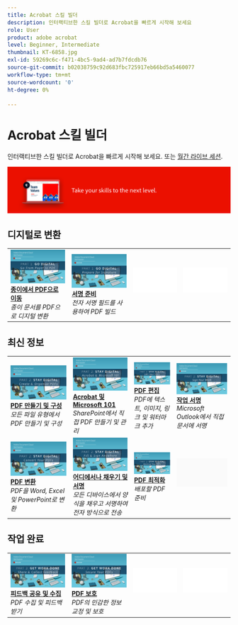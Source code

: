 ```yaml
---
title: Acrobat 스킬 빌더
description: 인터랙티브한 스킬 빌더로 Acrobat을 빠르게 시작해 보세요
role: User
product: adobe acrobat
level: Beginner, Intermediate
thumbnail: KT-6858.jpg
exl-id: 59269c6c-f471-4bc5-9ad4-ad7b7fdcdb76
source-git-commit: b02038759c92d683fbc725917eb66bd5a5460077
workflow-type: tm+mt
source-wordcount: '0'
ht-degree: 0%

---
```


# Acrobat 스킬 빌더

인터랙티브한 스킬 빌더로 Acrobat을 빠르게 시작해 보세요. 또는 [월간 라이브 세션](skill-builder-webinars.md).

![Acrobat 기능 소개 이미지](../assets/Hero-SkillBuilders.png)

## 디지털로 변환

<table style="table-layout:fixed">
<tr>
  <td>
    <a href="https://doccloud.adobeconnect.com/paperpdf/" target="_blank">
      <img alt="종이 문서를 PDF 문서로 변환" src="../assets/sb_papertopdf.png" />
    </a>
    <div>
    <a href="https://doccloud.adobeconnect.com/paperpdf/" target="_blank"><strong>종이에서 PDF으로 이동</strong></a>
    </div>
    <em>종이 문서를 PDF으로 디지털 변환</em>
    <br>
  </td>
  <td>
    <a href="https://doccloud.adobeconnect.com/skillbuilder-sigforms/" target="_blank">
      <img alt="종이 문서를 PDF 문서로 변환" src="../assets/sb_prepareforsignature.png" />
    </a>
    <div>
    <a href="https://doccloud.adobeconnect.com/skillbuilder-sigforms/" target="_blank"><strong>서명 준비</strong></a>
    </div>
    <em>전자 서명 필드를 사용하여 PDF 빌드</em>
    <br>
  </td>
  <td>
    <img alt="스페이서" src="../assets/Whitespacer.png" />
    <div>
    <br>
  </td>
  <td>
    <img alt="스페이서" src="../assets/Whitespacer.png" />
    <div>
    <br>
  </td>
</tr>
</table>

## 최신 정보

<table style="table-layout:fixed">
<tr>
 <td>
    <a href="https://doccloud.adobeconnect.com/createpdfs/" target="_blank">
      <img alt="PDF 만들기 및 구성" src="../assets/sb_create.png" />
    </a>
    <div>
    <a href="https://doccloud.adobeconnect.com/createpdfs/" target="_blank"><strong>PDF 만들기 및 구성</strong></a>
    </div>
    <em>모든 파일 유형에서 PDF 만들기 및 구성</em>
    <br>
  </td>
  <td>
    <a href="https://doccloud.adobeconnect.com/micro/" target="_blank">
      <img alt="Acrobat 및 Microsoft 101" src="../assets/sb_microsoft.png" />
    </a>
    <div>
    <a href="https://doccloud.adobeconnect.com/micro/" target="_blank"><strong>Acrobat 및 Microsoft 101</strong></a>
    </div>
    <em>SharePoint에서 직접 PDF 만들기 및 관리</em>
    <br>
  </td>
  <td>
    <a href="https://doccloud.adobeconnect.com/editpdf/" target="_blank">
      <img alt="PDF 편집" src="../assets/sb_edit.png" />
    </a>
    <div>
    <a href="https://doccloud.adobeconnect.com/editpdf/" target="_blank"><strong>PDF 편집</strong></a>
    </div>
    <em>PDF에 텍스트, 이미지, 링크 및 워터마크 추가</em>
    <br>
  </td>
  <td>
    <a href="https://doccloud.adobeconnect.com/sign/" target="_blank">
      <img alt="작업 서명" src="../assets/sb_signed.png" />
    </a>
    <div>
    <a href="https://doccloud.adobeconnect.com/sign/" target="_blank"><strong>작업 서명</strong></a>
    </div>
    <em>Microsoft Outlook에서 직접 문서에 서명</em>
    <br>
  </td>
</tr>
<tr>
  <td>
    <a href="https://doccloud.adobeconnect.com/convertpdfs/" target="_blank">
      <img alt="PDF 변환" src="../assets/sb_convert.png" />
    </a>
    <div>
    <a href="https://doccloud.adobeconnect.com/convertpdfs/" target="_blank"><strong>PDF 변환</strong></a>
    </div>
    <em>PDF을 Word, Excel 및 PowerPoint로 변환</em>
    <br>
  </td>
  <td>
    <a href="https://doccloud.adobeconnect.com/fillsign/" target="_blank">
      <img alt="어디에서나 채우기 및 서명" src="../assets/sb_fill.png" />
    </a>
    <div>
    <a href="https://doccloud.adobeconnect.com/fillsign/" target="_blank"><strong>어디에서나 채우기 및 서명</strong></a>
    </div>
    <em>모든 디바이스에서 양식을 채우고 서명하여 전자 방식으로 전송</em>
    <br>
  </td>
   <td>
    <a href="https://doccloud.adobeconnect.com/optimizepdfs/" target="_blank">
      <img alt="PDF 최적화" src="../assets/sb_optimize.png" />
    </a>
    <div>
    <a href="https://doccloud.adobeconnect.com/optimizepdfs/" target="_blank"><strong>PDF 최적화</strong></a>
    </div>
    <em>배포할 PDF 준비</em>
    <br>
  </td>
  <td>
   <img alt="스페이서" src="../assets/Grayspacer.png" />
    <div>
    <br>
  </td>
</tr>
</table>

## 작업 완료

<table style="table-layout:fixed">
<tr>
  <td>
    <a href="https://doccloud.adobeconnect.com/skillbuilder-share/" target="_blank">
      <img alt="피드백 공유 및 수집" src="../assets/sb_feedback.png" />
    </a>
    <div>
    <a href="https://doccloud.adobeconnect.com/skillbuilder-share/" target="_blank"><strong>피드백 공유 및 수집</strong></a>
    </div>
    <em>PDF 수집 및 피드백 받기</em>
    <br>
  </td>
  <td>
    <a href="https://doccloud.adobeconnect.com/securepdfs/" target="_blank">
      <img alt="PDF 보호" src="../assets/sb_secure.png" />
    </a>
    <div>
    <a href="https://doccloud.adobeconnect.com/securepdfs/" target="_blank"><strong>PDF 보호</strong></a>
    </div>
    <em>PDF의 민감한 정보 교정 및 보호</em>
    <br>
  </td>
  <td>
   <img alt="스페이서" src="../assets/Whitespacer.png" />
    <div>
    <br>
  </td>
  <td>
   <img alt="스페이서" src="../assets/Whitespacer.png" />
    <div>
    <br>
  </td>
</tr>
</table>
